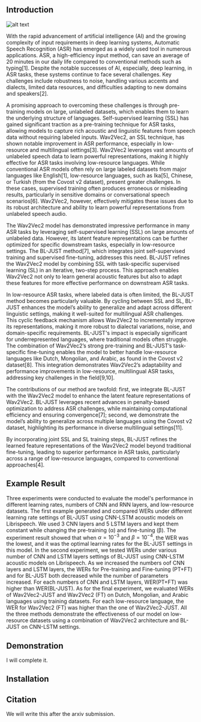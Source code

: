 ## Introduction

![alt text]([https://github.com/[username]/[reponame]/blob/[branch]/image.jpg?raw=true](https://github.com/YuiEdwardChen/Enhancing-ASR-for-Diverse-Languages-through-Joint-Pre-training-and-Fine-tuning-with-Wav2Vec2-Models/blob/main/BL-JUST.2.png?raw=true))

With the rapid advancement of artificial intelligence (AI) and the growing complexity of input requirements in deep learning systems, Automatic Speech Recognition (ASR) has emerged as a widely used tool in numerous applications. ASR, a high-efficiency input method, can save an average of 20 minutes in our daily life compared to conventional methods such as typing[1]. Despite the notable successes of AI, especially, deep learning, in ASR tasks, these systems continue to face several challenges. Key challenges include robustness to noise, handling various accents and dialects, limited data resources, and difficulties adapting to new domains and speakers[2].

A promising approach to overcoming these challenges is through pre-training models on large, unlabeled datasets, which enables them to learn the underlying structure of languages. Self-supervised learning (SSL) has gained significant traction as a pre-training technique for ASR tasks, allowing models to capture rich acoustic and linguistic features from speech data without requiring labeled inputs. Wav2Vec2, an SSL technique, has shown notable improvement in ASR performance, especially in low-resource and multilingual settings[3]. Wav2Vec2 leverages vast amounts of unlabeled speech data to learn powerful representations, making it highly effective for ASR tasks involving low-resource languages. While conventional ASR models often rely on large labeled datasets from major languages like English[1], low-resource languages, such as Ika[5], Chinese, or Turkish (from the Covost v2 dataset), present greater challenges. In these cases, supervised training often produces erroneous or misleading results, particularly in sensitive domains or conversational speech scenarios[6]. Wav2Vec2, however, effectively mitigates these issues due to its robust architecture and ability to learn powerful representations from unlabeled speech audio.

The Wav2Vec2 model has demonstrated impressive performance in many ASR tasks by leveraging self-supervised learning (SSL) on large amounts of unlabeled data. However, its latent feature representations can be further optimized for specific downstream tasks, especially in low-resource settings. The BL-JUST method[7], which integrates joint self-supervised training and supervised fine-tuning, addresses this need. BL-JUST refines the Wav2Vec2 model by combining SSL with task-specific supervised learning (SL) in an iterative, two-step process. This approach enables Wav2Vec2 not only to learn general acoustic features but also to adapt these features for more effective performance on downstream ASR tasks.

In low-resource ASR tasks, where labeled data is often limited, the BL-JUST method becomes particularly valuable. By cycling between SSL and SL, BL-JUST enhances the model’s ability to generalize and adapt across different linguistic settings, making it well-suited for multilingual ASR challenges. This cyclic feedback mechanism allows Wav2Vec2 to incrementally improve its representations, making it more robust to dialectal variations, noise, and domain-specific requirements. BL-JUST's impact is especially significant for underrepresented languages, where traditional models often struggle. The combination of Wav2Vec2’s strong pre-training and BL-JUST’s task-specific fine-tuning enables the model to better handle low-resource languages like Dutch, Mongolian, and Arabic, as found in the Covost v2 dataset[8]. This integration demonstrates Wav2Vec2’s adaptability and performance improvements in low-resource, multilingual ASR tasks, addressing key challenges in the field[9,10].

The contributions of our method are twofold: first, we integrate BL-JUST with the Wav2Vec2 model to enhance the latent feature representations of Wav2Vec2. BL-JUST leverages recent advances in penalty-based optimization to address ASR challenges, while maintaining computational efficiency and ensuring convergence[7]; second, we demonstrate the model’s ability to generalize across multiple languages using the Covost v2 dataset, highlighting its performance in diverse multilingual settings[11].

By incorporating joint SSL and SL training steps, BL-JUST refines the learned feature representations of the Wav2Vec2 model beyond traditional fine-tuning, leading to superior performance in ASR tasks, particularly across a range of low-resource languages, compared to conventional approaches[4].

## Example Result

Three experiments were conducted to evaluate the model's performance in different learning rates, numbers of CNN and RNN layers, and low-resource datasets. The first example generated and compared WERs under different learning rate settings of BL-JUST using CNN-LSTM acoustic models on Librispeech. We used 3 CNN layers and 5 LSTM layers and kept them constant while changing the pre-training (α) and fine-tuning (β). The experiment result showed that when $\alpha = 10^{-3}$ and $\beta = 10^{-4}$, the WER was the lowest, and it was the optimal learning rates for the BL-JUST settings in this model. In the second experiment, we tested WERs under various number of CNN and LSTM layers settings of BL-JUST using CNN-LSTM acoustic models on Librispeech. As we increased the numbers oof CNN layers and LSTM layers, the WERs for Pre-training and Fine-tuning (PT+FT) and for BL-JUST both decreased while the number of parameters increased. For each numbers of CNN and LSTM layers, WER(PT+FT) was higher than WER(BL-JUST). As for the final experiment, we evaluated WERs of Wav2Vec2-JUST and Wav2Vec2 (FT) on Dutch, Mongolian, and Arabic languages using training datasets. For each low-resource language, the WER for Wav2Vec2 (FT) was higher than the one of Wav2Vec2-JUST. All the three methods demonstrate the effectiveness of our model on low-resource datasets using a combination of Wav2Vec2 architecture and BL-JUST on CNN-LSTM settings.

## Demonstration

I will complete it. 

## Installation

## Citation

We will write this after the arxiv submission.
